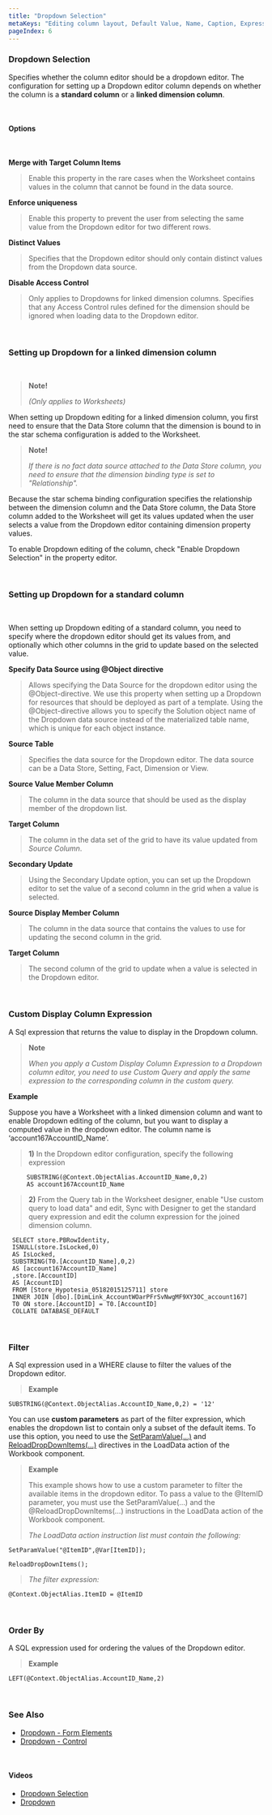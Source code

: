 ```yaml
---
title: "Dropdown Selection"
metaKeys: "Editing column layout, Default Value, Name, Caption, Expression, Store Column Binding, Order By, dropdown selection, custom parameters, format, formatter"
pageIndex: 6
---
```



### Dropdown Selection

Specifies whether the column editor should be a dropdown editor. The configuration for setting up a Dropdown editor column depends on whether the column is a **standard column** or a **linked dimension column**.

<br/>

#### Options
<br/>


  **Merge with Target Column Items**

  >Enable this property in the rare cases when the Worksheet contains values in the column that cannot be found in the data source.

  **Enforce uniqueness**

  >Enable this property to prevent the user from selecting the same value from the Dropdown editor for two different rows.

  **Distinct Values**

  >Specifies that the Dropdown editor should only contain distinct values from the Dropdown data source.

  **Disable Access Control**

  >Only applies to Dropdowns for linked dimension columns.
  Specifies that any Access Control rules defined for the dimension should be ignored when loading data to the Dropdown editor.



<br/>

### Setting up Dropdown for a linked dimension column

<br/>

>**Note!** 
>
>*(Only applies to Worksheets)*

  When setting up Dropdown editing for a linked dimension column, you first need to ensure that the Data Store column that the dimension is bound to in the star schema configuration is added to the Worksheet.

>**Note!** 
>
>*If there is no fact data source attached to the Data Store column, you need to ensure that the dimension binding type is set to "Relationship".*

Because the star schema binding configuration specifies the relationship between the dimension column and the Data Store column, the Data Store column added to the Worksheet will get its values updated when the user selects a value from the Dropdown editor containing dimension property values. 

To enable Dropdown editing of the column, check "Enable Dropdown Selection" in the property editor.


<br/>

### Setting up Dropdown for a standard column

<br/>

When setting up Dropdown editing of a standard column, you need to specify where the dropdown editor should get its values from, and optionally which other columns in the grid to update based on the selected value.

**Specify Data Source using @Object directive**

>Allows specifying the Data Source for the dropdown editor using the @Object-directive. We use this property when setting up a Dropdown for resources that should be deployed as part of a template. Using the @Object-directive allows you to specify the Solution object name of the Dropdown data source instead of the materialized table name, which is unique for each object instance.

**Source Table**

>Specifies the data source for the Dropdown editor. The data source can be a Data Store, Setting, Fact, Dimension or View.

**Source Value Member Column**

>The column in the data source that should be used as the display member of the dropdown list.

**Target Column**

>The column in the data set of the grid to have its value updated from *Source Column*.

**Secondary Update**

>Using the Secondary Update option, you can set up the Dropdown editor to set the value of a second column in the grid when a value is selected.

**Source Display Member Column**

>The column in the data source that contains the values to use for updating the second column in the grid.

**Target Column**

>The second column of the grid to update when a value is selected in the Dropdown editor.


<br/>

### Custom Display Column Expression

  A Sql expression that returns the value to display in the Dropdown column.  

>**Note** 
>
>*When you apply a Custom Display Column Expression to a Dropdown column editor, you need to use Custom Query and apply the same expression to the corresponding column in the custom query.*



**Example**

Suppose you have a Worksheet with a linked dimension column and want to enable Dropdown editing of the column, but you want to display a computed value in the dropdown editor. The column name is ‘account167AccountID_Name’.

  >**1)**	In the Dropdown editor configuration, specify the following expression
  >        
         SUBSTRING(@Context.ObjectAlias.AccountID_Name,0,2) 
         AS account167AccountID_Name 
  >
  >**2)**	From the Query tab in the Worksheet designer, enable "Use custom query to load data" and edit, Sync with Designer to get the standard query expression and edit the column expression for the joined dimension column.
  >
     SELECT store.PBRowIdentity,  
     ISNULL(store.IsLocked,0)   
     AS IsLocked,  
     SUBSTRING(T0.[AccountID_Name],0,2)  
     AS [account167AccountID_Name]
     ,store.[AccountID]  
     AS [AccountID]  
     FROM [Store_Hypotesia_05182015125711] store  
     INNER JOIN [dbo].[DimLink_AccountWOarPFrSvNwgMF9XY3OC_account167]  
     T0 ON store.[AccountID] = T0.[AccountID]  
     COLLATE DATABASE_DEFAULT 
 


<br/>


### Filter

  A Sql expression used in a WHERE clause to filter the values of the Dropdown editor.

  >**Example**
  >
  ```
  SUBSTRING(@Context.ObjectAlias.AccountID_Name,0,2) = '12'
  ```

  You can use **custom parameters** as part of the filter expression, which enables the dropdown list to contain only a subset of the default items. To use this option, you need to use the [SetParamValue(…)](../../workbooks/programmingmodel/instructions/setparamvalue.md) and [ReloadDropDownItems(…)]() directives in the LoadData action of the Workbook component.


  >**Example**
  >
  >This example shows how to use a custom parameter to filter the available items in the dropdown editor. To pass a value to the @ItemID parameter, you must use the SetParamValue(…) and the @ReloadDropDownItems(…) instructions in the LoadData action of the Workbook component.
  >
  >*The LoadData action instruction list must contain the following:*  
  ```
  SetParamValue("@ItemID",@Var[ItemID]);
  ```  
  ```
  ReloadDropDownItems();
  ```
  >
  >*The filter expression:*  
  ```
  @Context.ObjectAlias.ItemID = @ItemID
  ```



<br/>


### Order By


  A SQL expression used for ordering the values of the Dropdown editor.

  >**Example**
  >
  ```
  LEFT(@Context.ObjectAlias.AccountID_Name,2)
  ```



<br/>

### See Also
* [Dropdown - Form Elements](../../forms/formelements/dropdown.md)
* [Dropdown - Control](../../forms/formschemas/controls/dropdown.md)


<br/>

#### Videos


* [Dropdown Selection](https://profitbasedocs.blob.core.windows.net/videos/Worksheet%20-%20Dropdown%20Selection.mp4)
* [Dropdown](https://profitbasedocs.blob.core.windows.net/videos/Dropdown.mp4)
